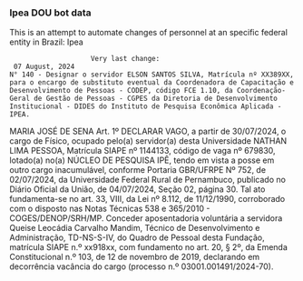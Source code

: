  ### Ipea DOU bot data
 This is an attempt to automate changes of personnel at an specific federal entity in Brazil: Ipea
 
                        Very last change: 
 	 07 August, 2024
	N° 140 - Designar o servidor ELSON SANTOS SILVA, Matrícula nº XX389XX, para o encargo de substituto eventual da Coordenadora de Capacitação e Desenvolvimento de Pessoas - CODEP, código FCE 1.10, da Coordenação-Geral de Gestão de Pessoas - CGPES da Diretoria de Desenvolvimento Institucional - DIDES do Instituto de Pesquisa Econômica Aplicada - IPEA.
MARIA JOSÉ DE SENA
Art. 1º DECLARAR VAGO, a partir de 30/07/2024, o cargo de Físico, ocupado pelo(a) servidor(a) desta Universidade NATHAN LIMA PESSOA, Matrícula SIAPE nº 1144133, código de vaga nº 679830, lotado(a) no(a)  NÚCLEO DE PESQUISA IPÊ, tendo em vista a posse em outro cargo inacumulável, conforme  Portaria GBR/UFRPE Nº 752, de 02/07/2024, da Universidade Federal Rural de Pernambuco, publicado no Diário Oficial da União, de 04/07/2024, Seção 02, página 30. Tal ato fundamenta-se no art. 33, VIII, da Lei nº 8.112, de 11/12/1990, corroborado com o disposto nas Notas Técnicas 538 e 365/2010 - COGES/DENOP/SRH/MP.
Conceder aposentadoria voluntária a servidora Queise Leocádia Carvalho Mandim, Técnico de Desenvolvimento e Administração, TD-NS-S-IV, do Quadro de Pessoal desta Fundação, matrícula SIAPE n.º xx918xx, com fundamento no art. 20, § 2º, da Emenda Constitucional n.º 103, de 12 de novembro de 2019, declarando em decorrência vacância do cargo (processo n.º 03001.001491/2024-70).
